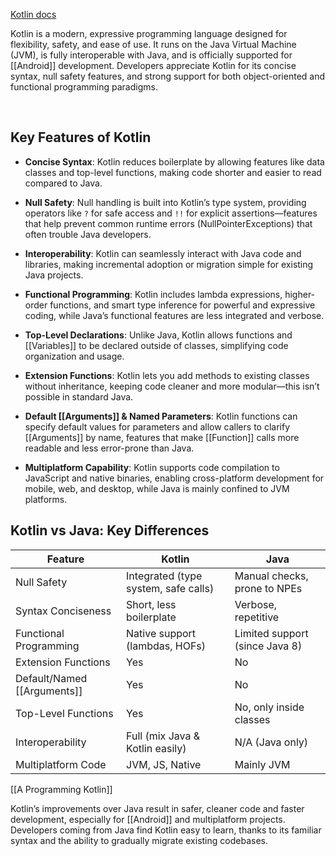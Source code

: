 [Kotlin docs](https://kotlinlang.org/docs/home.html)

Kotlin is a modern, expressive programming language designed for flexibility, safety, and ease of use. It runs on the Java Virtual Machine (JVM), is fully interoperable with Java, and is officially supported for [[Android]] development. Developers appreciate Kotlin for its concise syntax, null safety features, and strong support for both object-oriented and functional programming paradigms.[](https://worldline.github.io/learning-kotlin/en/kotlin-features/)

​

## Key Features of Kotlin

- **Concise Syntax**: Kotlin reduces boilerplate by allowing features like data classes and top-level functions, making code shorter and easier to read compared to Java.[](https://www.geeksforgeeks.org/kotlin/introduction-to-kotlin/)
    
- **Null Safety**: Null handling is built into Kotlin’s type system, providing operators like `?` for safe access and `!!` for explicit assertions—features that help prevent common runtime errors (NullPointerExceptions) that often trouble Java developers.[](https://constructor.university/blog/kotlin-programming-language)
    
- **Interoperability**: Kotlin can seamlessly interact with Java code and libraries, making incremental adoption or migration simple for existing Java projects.[](https://kotlinlang.org/docs/[[[[Android]]]]-overview.html)
    
- **Functional Programming**: Kotlin includes lambda expressions, higher-order functions, and smart type inference for powerful and expressive coding, while Java’s functional features are less integrated and verbose.[](https://www.spaceotechnologies.com/blog/kotlin-features/)
    
- **Top-Level Declarations**: Unlike Java, Kotlin allows functions and [[Variables]] to be declared outside of classes, simplifying code organization and usage.[](https://en.wikipedia.org/wiki/Kotlin_\(programming_language\))
    
- **Extension Functions**: Kotlin lets you add methods to existing classes without inheritance, keeping code cleaner and more modular—this isn’t possible in standard Java.[](https://www.spaceotechnologies.com/blog/kotlin-features/)
    
- **Default [[Arguments]] & Named Parameters**: Kotlin functions can specify default values for parameters and allow callers to clarify [[Arguments]] by name, features that make [[Function]] calls more readable and less error-prone than Java.[](https://worldline.github.io/learning-kotlin/en/kotlin-features/)
    
- **Multiplatform Capability**: Kotlin supports code compilation to JavaScript and native binaries, enabling cross-platform development for mobile, web, and desktop, while Java is mainly confined to JVM platforms.[](https://developer.[[[[Android]]]].com/kotlin/overview)

## Kotlin vs Java: Key Differences

| Feature                 | Kotlin                                                                                                  | Java                                                                                            |
| ----------------------- | ------------------------------------------------------------------------------------------------------- | ----------------------------------------------------------------------------------------------- |
| Null Safety             | Integrated (type system, safe calls)[](https://constructor.university/blog/kotlin-programming-language) | Manual checks, prone to NPEs[](https://constructor.university/blog/kotlin-programming-language) |
| Syntax Conciseness      | Short, less boilerplate[](https://www.geeksforgeeks.org/kotlin/introduction-to-kotlin/)<br>             | Verbose, repetitive                                                                             |
| Functional Programming  | Native support (lambdas, HOFs)[](https://worldline.github.io/learning-kotlin/en/kotlin-features/)       | Limited support (since Java 8)                                                                  |
| Extension Functions<br> | Yes[](https://en.wikipedia.org/wiki/Kotlin_\(programming_language\))                                    | No                                                                                              |
| Default/Named [[Arguments]] | Yes[](https://worldline.github.io/learning-kotlin/en/kotlin-features/)<br>                              | No                                                                                              |
| Top-Level Functions     | Yes[](https://en.wikipedia.org/wiki/Kotlin_\(programming_language\))                                    | No, only inside classes                                                                         |
| Interoperability        | Full (mix Java & Kotlin easily)[](https://developer.android.com/kotlin/overview)<br>                    | N/A (Java only)                                                                                 |
| Multiplatform Code      | JVM, JS, Native[](https://constructor.university/blog/kotlin-programming-language)                      | Mainly JVM                                                                                      |

[[A Programming Kotlin]]

Kotlin’s improvements over Java result in safer, cleaner code and faster development, especially for [[Android]] and multiplatform projects. Developers coming from Java find Kotlin easy to learn, thanks to its familiar syntax and the ability to gradually migrate existing codebases.[](https://constructor.university/blog/kotlin-programming-language)

​